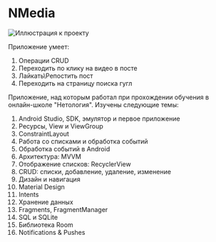 # NMedia

![Иллюстрация к проекту](https://sun9-9.userapi.com/impg/LF3Gdqb7-AIwUNXiUF2fnOPsZAUdaz8ytLkiGQ/9lyq3ea1iRs.jpg?size=421x513&quality=96&sign=695c24983f07b87d87f23529ac8a4542&type=album)

Приложение умеет:
1. Операции CRUD
2. Переходить по клику на видео в посте
3. Лайкать\Репостить пост
4. Переходить на страницу поиска гугл


Приложение, над которым работал при прохождении обучения в онлайн-школе "Нетология".
Изучены следующие темы:

1. Android Studio, SDK, эмулятор и первое приложение
2. Ресурсы, View и ViewGroup
3. ConstraintLayout
4. Работа со списками и обработка событий
5. Обработка событий в Android
6. Архитектура: MVVM
7. Отображение списков: RecyclerView
8. CRUD: списки, добавление, удаление, изменение
9. Дизайн и навигация
10. Material Design
11. Intents
12. Хранение данных
13. Fragments, FragmentManager
14. SQL и SQLite
15. Библиотека Room
16. Notifications & Pushes
